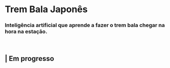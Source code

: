 # Trem Bala Japonês

### Inteligência artificial que aprende a fazer o trem bala chegar na hora na estação.

<br>

## | Em progresso